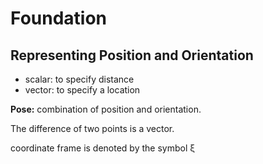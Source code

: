 # Foundation

## Representing Position and Orientation

* scalar: to specify distance
* vector: to specify a location

**Pose:** combination of position and orientation.

The difference of two points is a vector.

coordinate frame is denoted by the symbol ξ

